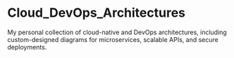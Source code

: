 # Cloud_DevOps_Architectures
My personal collection of cloud-native and DevOps architectures, including custom-designed diagrams for microservices, scalable APIs, and secure deployments.
